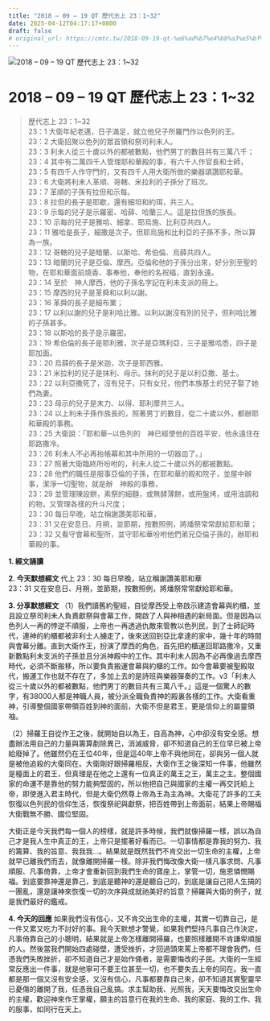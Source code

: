 ```yaml
---
title: "2018 – 09 – 19 QT 歷代志上 23：1~32"
date: 2025-04-12T04:17:17+0800
draft: false
# original_url: https://cmtc.tw/2018-09-19-qt-%e6%ad%b7%e4%bb%a3%e5%bf%97%e4%b8%8a-23%ef%bc%9a132
---
```


![2018 – 09 – 19 QT 歷代志上 23：1\~32](/images/qt.jpg   "2018 – 09 – 19 QT 歷代志上 23：1\~32")

# 2018 – 09 – 19 QT 歷代志上 23：1\~32

> 歷代志上 23：1\~32  
> 23：1 大衛年紀老邁，日子滿足，就立他兒子所羅門作以色列的王。  
> 23：2 大衛招聚以色列的眾首領和祭司利未人。  
> 23：3 利未人從三十歲以外的都被數點，他們男丁的數目共有三萬八千；  
> 23：4 其中有二萬四千人管理耶和華殿的事，有六千人作官長和士師，  
> 23：5 有四千人作守門的，又有四千人用大衛所做的樂器頌讚耶和華。  
> 23：6 大衛將利未人革順、哥轄、米拉利的子孫分了班次。  
> 23：7 革順的子孫有拉但和示每。  
> 23：8 拉但的長子是耶歇，還有細坦和約珥，共三人。  
> 23：9 示每的兒子是示羅密、哈薛、哈蘭三人。這是拉但族的族長。  
> 23：10 示每的兒子是雅哈、細拿、耶烏施、比利亞共四人。  
> 23：11 雅哈是長子，細撒是次子。但耶烏施和比利亞的子孫不多，所以算為一族。  
> 23：12 哥轄的兒子是暗蘭、以斯哈、希伯倫、烏薛共四人。  
> 23：13 暗蘭的兒子是亞倫、摩西。亞倫和他的子孫分出來，好分別至聖的物，在耶和華面前燒香、事奉他，奉他的名祝福，直到永遠。  
> 23：14 至於　神人摩西，他的子孫名字記在利未支派的冊上。  
> 23：15 摩西的兒子是革舜和以利以謝。  
> 23：16 革舜的長子是細布業；  
> 23：17 以利以謝的兒子是利哈比雅。以利以謝沒有別的兒子，但利哈比雅的子孫甚多。  
> 23：18 以斯哈的長子是示羅密。  
> 23：19 希伯倫的長子是耶利雅，次子是亞瑪利亞，三子是雅哈悉，四子是耶加面。  
> 23：20 烏薛的長子是米迦，次子是耶西雅。  
> 23：21 米拉利的兒子是抹利、母示。抹利的兒子是以利亞撒、基士。  
> 23：22 以利亞撒死了，沒有兒子，只有女兒，他們本族基士的兒子娶了她們為妻。  
> 23：23 母示的兒子是末力、以得、耶利摩共三人。  
> 23：24 以上利未子孫作族長的，照著男丁的數目，從二十歲以外，都辦耶和華殿的事務。  
> 23：25 大衛說：「耶和華─以色列的　神已經使他的百姓平安，他永遠住在耶路撒冷。  
> 23：26 利未人不必再抬帳幕和其中所用的一切器皿了。」  
> 23：27 照著大衛臨終所吩咐的，利未人從二十歲以外的都被數點。  
> 23：28 他們的職任是服事亞倫的子孫，在耶和華的殿和院子，並屋中辦事，潔淨一切聖物，就是辦　神殿的事務，  
> 23：29 並管理陳設餅，素祭的細麵，或無酵薄餅，或用盤烤，或用油調和的物，又管理各樣的升斗尺度；  
> 23：30 每日早晚，站立稱謝讚美耶和華，  
> 23：31 又在安息日、月朔，並節期，按數照例，將燔祭常常獻給耶和華；  
> 23：32 又看守會幕和聖所，並守耶和華吩咐他們弟兄亞倫子孫的，辦耶和華殿的事。

**1. 經文誦讀**

**2.  今天默想經文**
代上 23：30 每日早晚，站立稱謝讚美耶和華  
23：31 又在安息日、月朔，並節期，按數照例，將燔祭常常獻給耶和華。

**3. 分享默想經文**
（1）我們讀舊約聖經，自從摩西受上帝啟示建造會幕與約櫃，並且設立祭司利未人負責獻祭與會幕工作，開啟了人與神相遇的新局面。但是因為以色列人一再的悖逆不順服，上帝也一再透過仇敵來管教以色列民，到了士師記時代，連神的約櫃都被非利士人擄走了，後來送回到亞比拿達的家中，幾十年的時間與會幕分離。直到大衛作王，扮演了摩西的角色，首先把約櫃運回耶路撒冷，又重新數點利未支派的子孫並且分派神殿中的工作。其中利未人因為不必再像過去摩西時代，必須不斷搬移，所以要負責搬運會幕與約櫃的工作。如今會幕要被聖殿取代，搬運工作也就不存在了，多加上去的是詩班與樂器彈奏的工作。v3「利未人從三十歲以外的都被數點，他們男丁的數目共有三萬八千。」這是一個驚人的數字，有38000人都是神職人員，被分派全職負責神的殿裏各樣的工作。大衛看重神，引導整個國家帶領百姓到神的面前，大衛不但是君王，更是信仰上的屬靈領袖。

（2）掃羅王自從作王之後，就開始自以為王，自高為神，心中卻沒有安全感。想盡辦法用自己的力量與籌算剷除異己，消滅威脅，卻不知道自己的王位早已被上帝給廢掉了。他雖然仍在王位40年，但是這40年上帝不與他同在，卻與另一個人就是被他追殺的大衛同在。大衛剛好跟掃羅相反，大衛作王之後深知一件事，他雖然是檯面上的君王，但真理是在他之上還有一位真正的萬王之王，萬主之主。整個國家的命運不是靠他的努力能夠堅固的，所以他把自己與國家的主權一再交託給上帝，即使進入君主時代，但是大衛仍然尊上帝為王為主為神。大衛花了許多的工夫恢復以色列民的信仰生活，恢復祭祀與獻祭，把百姓帶到上帝面前，結果上帝賜福大衛戰無不勝、國位堅固。

大衛正是今天我們每一個人的榜樣，就是許多時候，我們就像掃羅一樣，誤以為自己才是我人生中真正的王，上帝只是擺著好看而已。一切事情都是靠我的努力、我的籌算、我的旨意、我我我…。結果就是既然我們不肯交出一切生命的主權，上帝就早已離我們而去，就像離開掃羅一樣。除非我們悔改像大衛一樣凡事求問、凡事順服、凡事倚靠，上帝才會重新回到我們生命的寶座上，掌管一切，施恩憐憫賜福。到底要靠神還是靠己，到底是聽神的還是聽自己的，到底是讓自己把人生搞的一團亂，還是讓神來恢復一切的次序與成就祂美好的旨意？掃羅與大衛的例子，就是我們最好的鑑戒。

**4. 今天的回應**
如果我們沒有信心，又不肯交出生命的主權，其實一切靠自己，是一件又累又吃力不討好的事。我今天默想才警覺，如果我們堅持凡事自己作決定，凡事倚靠自己的小聰明，結果就是上帝怎樣離開掃羅，也要照樣離開不肯謙卑順服的人。然後當我們開始四處碰壁，遭受挫折，才回過頭來罵上帝都不理會我們，任憑我們失敗挫折，卻不知道自己才是始作俑者，是需要悔改的子民。大衛的一生經常反應出一件事，就是他寧可不要王位甚至一切，也不要失去上帝的同在。我一直都是那一個又沒有安全感，又沒有信心，凡事都要靠自己來，卻不知道其實聖靈早已憂傷的離開了我，任憑我自己亂搞。求主幫助我、光照我，天天要悔改交出生命的主權，歡迎神來作王掌權，願主的旨意行在我的生命、我的家庭、我的工作、我的服事，如同行在天上。
